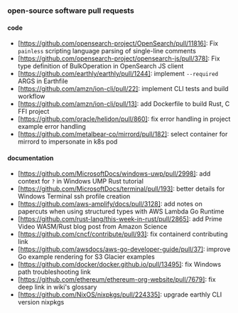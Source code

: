 ### open-source software pull requests

#### code
- [https://github.com/opensearch-project/OpenSearch/pull/11816]: Fix `painless` scripting language parsing of single-line comments
- [https://github.com/opensearch-project/opensearch-js/pull/378]: Fix type definition of BulkOperation in OpenSearch JS client
- [https://github.com/earthly/earthly/pull/1244]: implement `--required` ARGS in Earthfile
- [https://github.com/amzn/ion-cli/pull/22]: implement CLI tests and build workflow
- [https://github.com/amzn/ion-cli/pull/13]: add Dockerfile to build Rust, C FFI project
- [https://github.com/oracle/helidon/pull/860]: fix error handling in project example error handling
- [https://github.com/metalbear-co/mirrord/pull/182]: select container for mirrord to impersonate in k8s pod

#### documentation

- [https://github.com/MicrosoftDocs/windows-uwp/pull/2998]: add context for `?` in Windows UMP Rust tutorial
- [https://github.com/MicrosoftDocs/terminal/pull/193]: better details for Windows Terminal ssh profile creation
- [https://github.com/aws-amplify/docs/pull/3128]: add notes on papercuts when using structured types with AWS Lambda Go Runtime
- [https://github.com/rust-lang/this-week-in-rust/pull/2865]: add Prime Video WASM/Rust blog post from Amazon Science
- [https://github.com/cncf/contribute/pull/93]: fix containerd contributing link
- [https://github.com/awsdocs/aws-go-developer-guide/pull/37]: improve Go example rendering for S3 Glacier examples
- [https://github.com/docker/docker.github.io/pull/13495]: fix Windows path troubleshooting link
- [https://github.com/ethereum/ethereum-org-website/pull/7679]: fix deep link in wiki's glossary
- [https://github.com/NixOS/nixpkgs/pull/224335]: upgrade earthly CLI version nixpkgs
